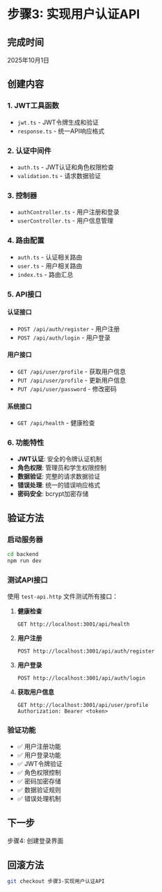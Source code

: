 # 步骤3: 实现用户认证API

## 完成时间
2025年10月1日

## 创建内容

### 1. JWT工具函数
- `jwt.ts` - JWT令牌生成和验证
- `response.ts` - 统一API响应格式

### 2. 认证中间件
- `auth.ts` - JWT认证和角色权限检查
- `validation.ts` - 请求数据验证

### 3. 控制器
- `authController.ts` - 用户注册和登录
- `userController.ts` - 用户信息管理

### 4. 路由配置
- `auth.ts` - 认证相关路由
- `user.ts` - 用户相关路由
- `index.ts` - 路由汇总

### 5. API接口

#### 认证接口
- `POST /api/auth/register` - 用户注册
- `POST /api/auth/login` - 用户登录

#### 用户接口
- `GET /api/user/profile` - 获取用户信息
- `PUT /api/user/profile` - 更新用户信息
- `PUT /api/user/password` - 修改密码

#### 系统接口
- `GET /api/health` - 健康检查

### 6. 功能特性
- **JWT认证**: 安全的令牌认证机制
- **角色权限**: 管理员和学生权限控制
- **数据验证**: 完整的请求数据验证
- **错误处理**: 统一的错误响应格式
- **密码安全**: bcrypt加密存储

## 验证方法

### 启动服务器
```bash
cd backend
npm run dev
```

### 测试API接口
使用 `test-api.http` 文件测试所有接口：

1. **健康检查**
   ```
   GET http://localhost:3001/api/health
   ```

2. **用户注册**
   ```
   POST http://localhost:3001/api/auth/register
   ```

3. **用户登录**
   ```
   POST http://localhost:3001/api/auth/login
   ```

4. **获取用户信息**
   ```
   GET http://localhost:3001/api/user/profile
   Authorization: Bearer <token>
   ```

### 验证功能
- ✅ 用户注册功能
- ✅ 用户登录功能
- ✅ JWT令牌验证
- ✅ 角色权限控制
- ✅ 密码加密存储
- ✅ 数据验证规则
- ✅ 错误处理机制

## 下一步
步骤4: 创建登录界面

## 回滚方法
```bash
git checkout 步骤3-实现用户认证API